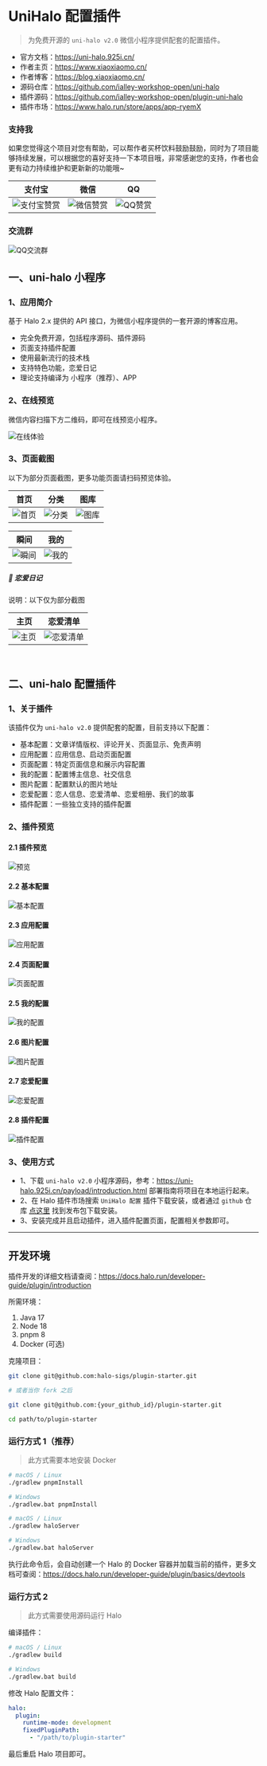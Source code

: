 # UniHalo 配置插件

> 为免费开源的 `uni-halo v2.0` 微信小程序提供配套的配置插件。

* 官方文档：https://uni-halo.925i.cn/
* 作者主页：https://www.xiaoxiaomo.cn/
* 作者博客：https://blog.xiaoxiaomo.cn/
* 源码仓库：https://github.com/ialley-workshop-open/uni-halo
* 插件源码：https://github.com/ialley-workshop-open/plugin-uni-halo
* 插件市场：https://www.halo.run/store/apps/app-ryemX


### 支持我

如果您觉得这个项目对您有帮助，可以帮作者买杯饮料鼓励鼓励，同时为了项目能够持续发展，可以根据您的喜好支持一下本项目哦，非常感谢您的支持，作者也会更有动力持续维护和更新新的功能哦~

|                支付宝												                 |                微信												                 |                QQ												                 |
|:----------------------------------------------:|:---------------------------------------------:|:---------------------------------------------:|
| ![支付宝赞赏](https://blog.xiaoxiaomo.cn/upload/zf_zfb_skm.png) | ![微信赞赏](https://blog.xiaoxiaomo.cn/upload/zf_wx_zsm.png)	 | ![QQ赞赏](https://blog.xiaoxiaomo.cn/upload/zf_qq_skm.png)	 |


### 交流群

![QQ交流群](https://blog.xiaoxiaomo.cn/upload/qun.png)


## 一、uni-halo 小程序

### 1、应用简介

基于 Halo 2.x 提供的 API 接口，为微信小程序提供的一套开源的博客应用。

- 完全免费开源，包括程序源码、插件源码
- 页面支持插件配置
- 使用最新流行的技术栈 
- 支持特色功能，恋爱日记
- 理论支持编译为 小程序（推荐）、APP

### 2、在线预览

微信内容扫描下方二维码，即可在线预览小程序。

![在线体验](https://blog.xiaoxiaomo.cn/upload/xiaochengxu.gif)


### 3、页面截图

以下为部分页面截图，更多功能页面请扫码预览体验。

|首页|分类|图库|
|:--:|:--:|:--:|
|![首页](https://blog.xiaoxiaomo.cn/upload/39789CF4434C9CD6A6289D7209AF6EEF.jpg)|![分类](https://blog.xiaoxiaomo.cn/upload/19CB6B66F40200045B6F572A9C28C5E8.jpg)|![图库](https://blog.xiaoxiaomo.cn/upload/464F22FDB216CE802653A5F03BE34351.jpg)|

|瞬间|我的|
|:--:|:--:|
|![瞬间](https://blog.xiaoxiaomo.cn/upload/41EE8ADBFAE709A483A6E5F814C6A6E4.jpg)|![我的](https://blog.xiaoxiaomo.cn/upload/9AEFE8DA4671A3C7F20F76FF3F9D15C9.jpg)|


##### 📱 恋爱日记

说明：以下仅为部分截图

|主页|恋爱清单|
|:--:|:--:|
|![主页](https://uni-halo.925i.cn/assets/love_001.6bf8b4e9.jpg)|![恋爱清单](https://uni-halo.925i.cn/assets/love_002.a08bd8d6.jpg)|
<br/>

## 二、uni-halo 配置插件

###  1、关于插件
该插件仅为 `uni-halo v2.0` 提供配套的配置，目前支持以下配置：

- 基本配置：文章详情版权、评论开关、页面显示、免责声明
- 应用配置：应用信息、启动页面配置
- 页面配置：特定页面信息和展示内容配置
- 我的配置：配置博主信息、社交信息
- 图片配置：配置默认的图片地址
- 恋爱配置：恋人信息、恋爱清单、恋爱相册、我们的故事
- 插件配置：一些独立支持的插件配置

### 2、插件预览

#### 2.1 插件预览

![预览](https://blog.xiaoxiaomo.cn/upload/uni-halo-p-1.png)

#### 2.2 基本配置

![基本配置](https://blog.xiaoxiaomo.cn/upload/uni-halo-p-2.png)

#### 2.3 应用配置

![应用配置](https://blog.xiaoxiaomo.cn/upload/uni-halo-p-3.png)

#### 2.4 页面配置

![页面配置](https://blog.xiaoxiaomo.cn/upload/uni-halo-p-4.png)

#### 2.5 我的配置

![我的配置](https://blog.xiaoxiaomo.cn/upload/uni-halo-p-5.png)

#### 2.6 图片配置

![图片配置](https://blog.xiaoxiaomo.cn/upload/uni-halo-p-6.png)

#### 2.7 恋爱配置

![恋爱配置](https://blog.xiaoxiaomo.cn/upload/uni-halo-p-7.png)

#### 2.8 插件配置

![插件配置](https://blog.xiaoxiaomo.cn/upload/uni-halo-p-8.png)

### 3、使用方式

- 1、下载 `uni-halo v2.0` 小程序源码，参考：https://uni-halo.925i.cn/payload/introduction.html 部署指南将项目在本地运行起来。
- 2、在 Halo 插件市场搜索 `UniHalo 配置` 插件下载安装，或者通过 `github` 仓库 [点这里](https://github.com/ialley-workshop-open/plugin-uni-halo/releases) 找到发布包下载安装。
- 3、安装完成并且启动插件，进入插件配置页面，配置相关参数即可。


---

## 开发环境

插件开发的详细文档请查阅：<https://docs.halo.run/developer-guide/plugin/introduction>

所需环境：

1. Java 17
2. Node 18
3. pnpm 8
4. Docker (可选)

克隆项目：

```bash
git clone git@github.com:halo-sigs/plugin-starter.git

# 或者当你 fork 之后

git clone git@github.com:{your_github_id}/plugin-starter.git
```

```bash
cd path/to/plugin-starter
```

### 运行方式 1（推荐）

> 此方式需要本地安装 Docker

```bash
# macOS / Linux
./gradlew pnpmInstall

# Windows
./gradlew.bat pnpmInstall
```

```bash
# macOS / Linux
./gradlew haloServer

# Windows
./gradlew.bat haloServer
```

执行此命令后，会自动创建一个 Halo 的 Docker 容器并加载当前的插件，更多文档可查阅：<https://docs.halo.run/developer-guide/plugin/basics/devtools>

### 运行方式 2

> 此方式需要使用源码运行 Halo

编译插件：

```bash
# macOS / Linux
./gradlew build

# Windows
./gradlew.bat build
```

修改 Halo 配置文件：

```yaml
halo:
  plugin:
    runtime-mode: development
    fixedPluginPath:
      - "/path/to/plugin-starter"
```

最后重启 Halo 项目即可。 
